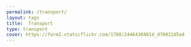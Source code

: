 ```yaml
---
permalink: /transport/
layout: tags
title:  Transport
type: transport
cover: https://farm2.staticflickr.com/1708/24464369814_d70922d5a4
---
```

